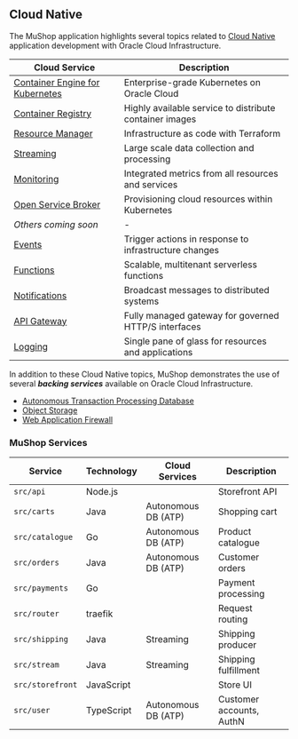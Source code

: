 ## Cloud Native

The MuShop application highlights several topics related to [Cloud Native](https://www.oracle.com/cloud/cloud-native/) application
development with Oracle Cloud Infrastructure.

| Cloud Service | Description |
|--|--|
| [Container Engine for Kubernetes](https://www.oracle.com/cloud/compute/container-engine-kubernetes.html) | Enterprise-grade Kubernetes on Oracle Cloud |
| [Container Registry](https://www.oracle.com/cloud/compute/container-registry.html) | Highly available service to distribute container images |
| [Resource Manager](https://www.oracle.com/cloud/systems-management/resource-manager/) | Infrastructure as code with Terraform |
| [Streaming](https://www.oracle.com/big-data/streaming/) | Large scale data collection and processing |
| [Monitoring](https://www.oracle.com/cloud/systems-management/monitoring/) | Integrated metrics from all resources and services |
| [Open Service Broker](https://github.com/oracle/oci-service-broker) | Provisioning cloud resources within Kubernetes |
| _Others coming soon_ | - |
| [Events](https://www.oracle.com/cloud-native/events-service/) | Trigger actions in response to infrastructure changes |
| [Functions](https://www.oracle.com/cloud-native/functions/) | Scalable, multitenant serverless functions |
| [Notifications](https://www.oracle.com/cloud/systems-management/notifications/) | Broadcast messages to distributed systems |
| [API Gateway](https://www.oracle.com/cloud/integration/api-platform-cloud/) | Fully managed gateway for governed HTTP/S interfaces |
| [Logging](https://go.oracle.com/LP=78019?elqCampaignId=179851) | Single pane of glass for resources and applications |

In addition to these Cloud Native topics, MuShop demonstrates the use of several
**_backing services_**  available on Oracle Cloud Infrastructure.

- [Autonomous Transaction Processing Database](https://www.oracle.com/database/autonomous-transaction-processing.html)
- [Object Storage](https://www.oracle.com/cloud/storage/object-storage.html)
- [Web Application Firewall](https://www.oracle.com/cloud/security/cloud-services/web-application-firewall.html)

<!-- - [Health Checks](https://www.oracle.com/cloud/networking/health-checks.html) -->
<!-- - [Email Delivery](https://www.oracle.com/cloud/networking/email-delivery.html) -->

### MuShop Services

| Service | Technology  | Cloud Services | Description |
| --- | --- | --- | --- |
| `src/api` | Node.js   | | Storefront API |
| `src/carts` | Java | Autonomous DB (ATP) | Shopping cart |
| `src/catalogue` | Go | Autonomous DB (ATP) | Product catalogue |
| `src/orders` | Java | Autonomous DB (ATP)   | Customer orders |
| `src/payments` | Go | | Payment processing |
| `src/router` | traefik  |  | Request routing |
| `src/shipping` | Java | Streaming | Shipping producer |
| `src/stream` | Java | Streaming | Shipping fulfillment |
| `src/storefront` | JavaScript  |  | Store UI |
| `src/user` | TypeScript | Autonomous DB (ATP)  | Customer accounts, AuthN |
